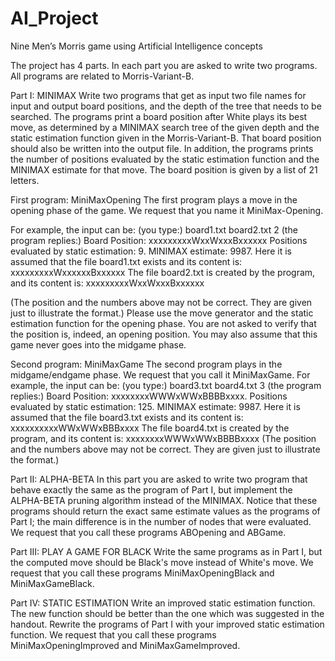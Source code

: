 AI_Project
==========
Nine Men’s Morris game using Artificial Intelligence concepts

The project has 4 parts. In each part you are asked to write two programs. All programs are related to Morris-Variant-B.

Part I: MINIMAX 
Write two programs that get as input two file names for input and output board positions, and the depth
of the tree that needs to be searched. The programs print a board position after White plays its best move,
as determined by a MINIMAX search tree of the given depth and the static estimation function given in
the Morris-Variant-B. That board position should also be written into the output file. In addition,
the programs prints the number of positions evaluated by the static estimation function and the MINIMAX
estimate for that move. The board position is given by a list of 21 letters. 

First program: MiniMaxOpening
The first program plays a move in the opening phase of the game. We request that you name it MiniMax-Opening.

For example, the input can be:
(you type:)
board1.txt board2.txt 2
(the program replies:)
Board Position: xxxxxxxxxWxxWxxxBxxxxxx
Positions evaluated by static estimation: 9.
MINIMAX estimate: 9987.
Here it is assumed that the file board1.txt exists and its content is:
xxxxxxxxxWxxxxxxBxxxxxx
The file board2.txt is created by the program, and its content is:
xxxxxxxxxWxxWxxxBxxxxxx

(The position and the numbers above may not be correct. They are given just to illustrate the format.)
Please use the move generator and the static estimation function for the opening phase. You are not asked
to verify that the position is, indeed, an opening position. You may also assume that this game never goes
into the midgame phase.


Second program: MiniMaxGame
The second program plays in the midgame/endgame phase. We request that you call it MiniMaxGame.
For example, the input can be:
(you type:)
board3.txt board4.txt 3
(the program replies:)
Board Position: xxxxxxxxWWWxWWxBBBBxxxx.
Positions evaluated by static estimation: 125.
MINIMAX estimate: 9987.
Here it is assumed that the file board3.txt exists and its content is:
xxxxxxxxxxWWxWWxBBBxxxx
The file board4.txt is created by the program, and its content is:
xxxxxxxxWWWxWWxBBBBxxxx
(The position and the numbers above may not be correct. They are given just to illustrate the format.)




Part II: ALPHA-BETA 
In this part you are asked to write two program that behave exactly the same as the program of Part I,
but implement the ALPHA-BETA pruning algorithm instead of the MINIMAX. Notice that these programs
should return the exact same estimate values as the programs of Part I; the main difference is in the number
of nodes that were evaluated. We request that you call these programs ABOpening and ABGame.



Part III: PLAY A GAME FOR BLACK
Write the same programs as in Part I, but the computed move should be Black's move instead of White's
move. We request that you call these programs MiniMaxOpeningBlack and MiniMaxGameBlack.



Part IV: STATIC ESTIMATION 
Write an improved static estimation function. The new function should be better than the one which was
suggested in the handout. Rewrite the programs of Part I with your improved static estimation function.
We request that you call these programs MiniMaxOpeningImproved and MiniMaxGameImproved.
